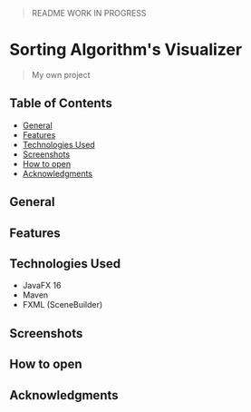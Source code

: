 > README WORK IN PROGRESS

# Sorting Algorithm's Visualizer
> My own project
## Table of Contents
- [General](#General)
- [Features](#Features)
- [Technologies Used](#technologies-Used)
- [Screenshots](#Screenshots)
- [How to open](#how-to-open)
- [Acknowledgments](#Acknowledgments)

## General


## Features


## Technologies Used
- JavaFX 16
- Maven
- FXML (SceneBuilder)

## Screenshots


## How to open 


## Acknowledgments


